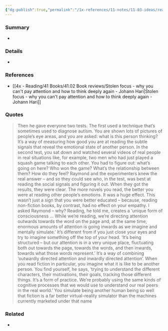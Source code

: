 ```yaml
---
{"dg-publish":true,"permalink":"/1x-references/11-notes/11-03-ideas/reading-fiction-novels-makes-us-better-at-understanding-social-cues/","title":"Reading fiction novels makes us better at understanding social cues","created":"2025-02-03T21:45:50.147+03:00","updated":"2025-02-08T20:11:24.145+03:00"}
---
```



### Summary
- 

### Details
- 

### References
- [[4x - Reading/41 Books/41.02 Book reviews/Stolen focus - why you can't pay attention and how to think deeply again - Johann Hari\|Stolen focus - why you can't pay attention and how to think deeply again - Johann Hari]]

### Quotes
> Then he gave everyone two tests. The first used a technique that’s sometimes used to diagnose autism. You are shown lots of pictures of people’s eye areas, and you are asked: what is this person thinking? It’s a way of measuring how good you are at reading the subtle signals that reveal the emotional state of another person. In the second test, you sat down and watched several videos of real people in real situations like, for example, two men who had just played a squash game talking to each other. You had to figure out: what’s going on here? Who won the game? What’s the relationship between them? How do they feel? Raymond and the experimenters knew the real answer – and so they could see who, in the test, was best at reading the social signals and figuring it out. When they got the results, they were clear. The more novels you read, the better you were at reading other people’s emotions. It was a huge effect. This wasn’t just a sign that you were better educated – because, reading non-fiction books, by contrast, had no effect on your empathy. I asked Raymond – why? Reading, he told me, creates a ‘unique form of consciousness … While we’re reading, we’re directing attention outwards towards the word on the page and, at the same time, enormous amounts of attention is going inwards as we imagine and mentally simulate.’ It’s different from if you just close your eyes and try to imagine something off the top of your head. ‘It’s being structured – but our attention is in a very unique place, fluctuating both out towards the page, towards the words, and then inwards, towards what those words represent.’ It’s a way of combining ‘outwardly directed attention and inwardly directed attention’. When you read fiction in particular, you imagine what it is like to be another person. You find yourself, he says, ‘trying to understand the different characters, their motivations, their goals, tracking those different things. It’s a form of practice. We’re probably using the same kinds of cognitive processes that we would use to understand our real peers in the real world.’ You simulate being another human being so well that fiction is a far better virtual-reality simulator than the machines currently marketed under that name

### Related
- 